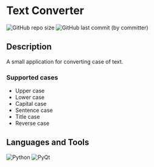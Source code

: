 # Text Converter
![GitHub repo size](https://img.shields.io/github/repo-size/I-antiva-I/TextConverter?style=for-the-badge)
![GitHub last commit (by committer)](https://img.shields.io/github/last-commit/I-antiva-I/TextConverter?style=for-the-badge)

## Description
A small application for converting case of text.
### Supported cases
- Upper case
- Lower case
- Capital case
- Sentence case
- Title case
- Reverse case

## Languages and Tools
![Python](https://img.shields.io/badge/Python-3776AB?style=for-the-badge&logo=python&logoColor=white)
![PyQt](https://img.shields.io/badge/PyQt-41cd52?style=for-the-badge)

